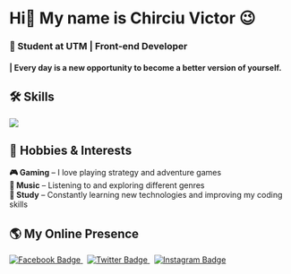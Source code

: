<!-- Main Section -->
# Hi👋 My name is Chirciu Victor 😉
### 🌟 Student at UTM | Front-end Developer 
#### | **Every day is a new opportunity to become a better version of yourself.**
<!-- Skills Section -->
## **🛠 Skills**
<p align="left">
    <img src="https://skillicons.dev/icons?i=html,css,js," /> 
    <!-- &nbsp;&nbsp;&nbsp;&nbsp;&nbsp;  ///////////////// For future separate--> 
  </a>
</p>

<!-- Hobbies Section -->
## **🎨 Hobbies & Interests**  

**🎮 Gaming** – I love playing strategy and adventure games  
**🎵 Music** – Listening to and exploring different genres  
**📖 Study** – Constantly learning new technologies and improving my coding skills
  
<!-- Socials Section -->
## **🌎 My Online Presence**
<div>
  <a href="https://www.facebook.com/victor.chirciu.3">
    <img src="https://img.shields.io/badge/Facebook-%231877F2%09?style=for-the-badge&" alt="Facebook Badge"/>
  </a>
  &nbsp;
  <a href="https://x.com/ChirciuVictor">
    <img src="https://img.shields.io/badge/Twitter-%231DA1F2?style=for-the-badge " alt="Twitter Badge"/>
  </a>
  &nbsp;
  <a href="https://www.instagram.com/victorchirciu/">
    <img src="https://img.shields.io/badge/instagram-%23e1306c?style=for-the-badge&" alt="Instagram Badge"/>
  </a>
</div>